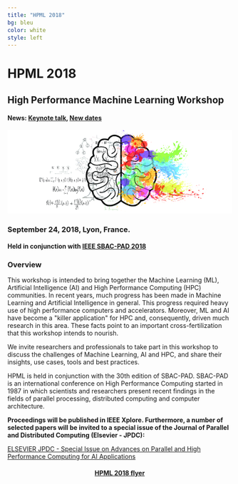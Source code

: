 ```yaml
---
title: "HPML 2018"
bg: bleu
color: white
style: left
---
```


# HPML 2018

## High Performance Machine Learning Workshop

#### **News**: <a href="https://hpml2018.github.io/#keynote">Keynote talk</a>, <a href="https://hpml2018.github.io/#dates">New dates</a>

<div style="text-align:center;">
  <p>
    <img src="img/cerebro.png"/>
  </p>
</div>

### September 24, 2018, Lyon, France.

#### Held in conjunction with <a href="http://avalon.ens-lyon.fr/sbac-pad/">IEEE SBAC-PAD 2018</a>

### Overview

This workshop is intended to bring together the Machine Learning (ML), Artificial Intelligence (AI) and High
Performance Computing (HPC) communities. In recent years, much progress has
been made in Machine Learning and Artificial Intelligence in general. This progress
required heavy use of high performance computers and accelerators.
Moreover, ML and AI have become a "killer application" for HPC and, consequently,
driven much research in this area. These facts point to an important
cross-fertilization that this workshop intends to nourish.

We invite researchers and professionals to take part in this workshop to discuss
the challenges of Machine Learning, AI and HPC, and share their insights, use
cases, tools and best practices.

HPML is held in conjunction with the 30th edition of SBAC-PAD. SBAC-PAD is
an international conference on High Performance Computing started in 1987
in which scientists and researchers present recent findings in the fields of
parallel processing, distributed computing and computer architecture.

**Proceedings will be published in IEEE Xplore. Furthermore, a number of selected papers
will be invited to a special issue of the Journal of Parallel and Distributed Computing (Elsevier - JPDC):**

<a href="https://www.journals.elsevier.com/journal-of-parallel-and-distributed-computing/call-for-papers/special-issue-advances-parallel-high-performance-computing">ELSEVIER JPDC - Special Issue on Advances on Parallel and High Performance Computing for AI Applications</a>

<center>
<h4> <a href="https://hpml2018.github.io/HPML2018flyer.pdf">HPML 2018 flyer</a> </h4>
</center>
